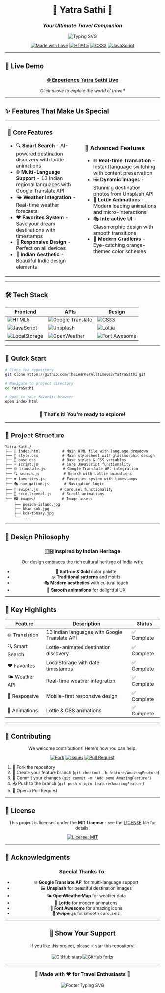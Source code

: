 <div align="center">

# 🌟 Yatra Sathi 🌟
### *Your Ultimate Travel Companion*

<img src="https://readme-typing-svg.herokuapp.com?font=Fira+Code&size=22&duration=3000&pause=1000&color=FF6B35&center=true&vCenter=true&width=435&lines=Discover+Amazing+Destinations;Plan+Your+Perfect+Journey;Experience+The+World" alt="Typing SVG" />

[![Made with Love](https://img.shields.io/badge/Made%20with-❤️-red.svg)](https://github.com/TheLearnerAllTime002/YatraSathi)
[![HTML5](https://img.shields.io/badge/HTML5-E34F26?style=for-the-badge&logo=html5&logoColor=white)](https://developer.mozilla.org/en-US/docs/Web/HTML)
[![CSS3](https://img.shields.io/badge/CSS3-1572B6?style=for-the-badge&logo=css3&logoColor=white)](https://developer.mozilla.org/en-US/docs/Web/CSS)
[![JavaScript](https://img.shields.io/badge/JavaScript-F7DF1E?style=for-the-badge&logo=javascript&logoColor=black)](https://developer.mozilla.org/en-US/docs/Web/JavaScript)

</div>

---

## 🚀 **Live Demo**

<div align="center">

### [🌐 **Experience Yatra Sathi Live**](https://yatrasaathi.netlify.app/)

*Click above to explore the world of travel!*

</div>

---

## ✨ **Features That Make Us Special**

<table>
<tr>
<td width="50%">

### 🎯 **Core Features**
- 🔍 **Smart Search** - AI-powered destination discovery with Lottie animations
- 🌐 **Multi-Language Support** - 13 Indian regional languages with Google Translate API
- 🌤️ **Weather Integration** - Real-time weather forecasts
- ❤️ **Favorites System** - Save your dream destinations with timestamps
- 📱 **Responsive Design** - Perfect on all devices
- 🎨 **Indian Aesthetic** - Beautiful Indic design elements

</td>
<td width="50%">

### 🚀 **Advanced Features**
- 🌐 **Real-time Translation** - Instant language switching with content preservation
- 🖼️ **Dynamic Images** - Stunning destination photos from Unsplash API
- 💫 **Lottie Animations** - Modern loading animations and micro-interactions
- 🎭 **Interactive UI** - Glassmorphic design with smooth transitions
- 🌈 **Modern Gradients** - Eye-catching orange-themed color schemes

</td>
</tr>
</table>

---

## 🛠️ **Tech Stack**

<div align="center">

| Frontend | APIs | Design |
|----------|------|--------|
| ![HTML5](https://img.shields.io/badge/HTML5-E34F26?style=flat-square&logo=html5&logoColor=white) | ![Google Translate](https://img.shields.io/badge/Google_Translate-4285F4?style=flat-square&logo=google&logoColor=white) | ![CSS3](https://img.shields.io/badge/CSS3-1572B6?style=flat-square&logo=css3&logoColor=white) |
| ![JavaScript](https://img.shields.io/badge/JavaScript-F7DF1E?style=flat-square&logo=javascript&logoColor=black) | ![Unsplash](https://img.shields.io/badge/Unsplash-000000?style=flat-square&logo=unsplash&logoColor=white) | ![Lottie](https://img.shields.io/badge/Lottie-FF6B35?style=flat-square&logo=lottie&logoColor=white) |
| ![LocalStorage](https://img.shields.io/badge/LocalStorage-FF9500?style=flat-square&logo=html5&logoColor=white) | ![OpenWeather](https://img.shields.io/badge/OpenWeather-FF6B35?style=flat-square&logo=weather&logoColor=white) | ![Font Awesome](https://img.shields.io/badge/Font_Awesome-339AF0?style=flat-square&logo=fontawesome&logoColor=white) |

</div>

---

## 🚀 **Quick Start**

```bash
# Clone the repository
git clone https://github.com/TheLearnerAllTime002/YatraSathi.git

# Navigate to project directory
cd YatraSathi

# Open in your favorite browser
open index.html
```

<div align="center">

### 🎉 **That's it! You're ready to explore!**

</div>

---

## 📁 **Project Structure**

```
Yatra Sathi/
├── 📄 index.html          # Main HTML file with language dropdown
├── 🎨 style.css           # Main stylesheet with glassmorphic design
├── 🎨 base.css            # Base styles & CSS variables
├── ⚡ script.js           # Core JavaScript functionality
├── 🌐 translate.js        # Google Translate API integration
├── 🔍 search.js           # Search with Lottie animations
├── ❤️ favorites.js        # Favorites system with timestamps
├── 🎭 navigation.js       # Navigation logic
├── 🎪 swiper.js          # Carousel functionality
├── 📱 scrollreveal.js     # Scroll animations
└── 🖼️ images/            # Image assets
    ├── penida-island.jpg
    ├── khao-sok.jpg
    ├── koh-tonsay.jpg
    └── ...
```

---

## 🎨 **Design Philosophy**

<div align="center">

### 🇮🇳 **Inspired by Indian Heritage**

Our design embraces the rich cultural heritage of India with:

- 🧡 **Saffron & Gold** color palette
- 🕉️ **Traditional patterns** and motifs
- 🎭 **Modern aesthetics** with cultural touch
- 💫 **Smooth animations** for delightful UX

</div>

---

## 🌟 **Key Highlights**

<div align="center">

| Feature | Description | Status |
|---------|-------------|--------|
| 🌐 Translation | 13 Indian languages with Google Translate API | ✅ Complete |
| 🔍 Smart Search | Lottie-animated destination discovery | ✅ Complete |
| ❤️ Favorites | LocalStorage with date timestamps | ✅ Complete |
| 🌤️ Weather API | Real-time weather integration | ✅ Complete |
| 📱 Responsive | Mobile-first responsive design | ✅ Complete |
| 🎨 Animations | Lottie & CSS animations | ✅ Complete |

</div>

---

## 🤝 **Contributing**

<div align="center">

We welcome contributions! Here's how you can help:

[![Fork](https://img.shields.io/badge/Fork-Repository-blue?style=for-the-badge)](https://github.com/TheLearnerAllTime002/YatraSathi/fork)
[![Issues](https://img.shields.io/badge/Report-Issues-red?style=for-the-badge)](https://github.com/TheLearnerAllTime002/YatraSathi/issues)
[![Pull Request](https://img.shields.io/badge/Submit-PR-green?style=for-the-badge)](https://github.com/TheLearnerAllTime002/YatraSathi/pulls)

</div>

1. 🍴 Fork the repository
2. 🌿 Create your feature branch (`git checkout -b feature/AmazingFeature`)
3. 💾 Commit your changes (`git commit -m 'Add some AmazingFeature'`)
4. 📤 Push to the branch (`git push origin feature/AmazingFeature`)
5. 🔄 Open a Pull Request

---

## 📄 **License**

<div align="center">

This project is licensed under the **MIT License** - see the [LICENSE](LICENSE) file for details.

[![License: MIT](https://img.shields.io/badge/License-MIT-yellow.svg?style=for-the-badge)](https://opensource.org/licenses/MIT)

</div>

---

## 🙏 **Acknowledgments**

<div align="center">

### Special Thanks To:

- 🌐 **Google Translate API** for multi-language support
- 🖼️ **Unsplash** for beautiful destination images
- 🌤️ **OpenWeatherMap** for weather data
- 💫 **Lottie** for modern animations
- 🎨 **Font Awesome** for amazing icons
- 🎪 **Swiper.js** for smooth carousels

</div>

---

<div align="center">

## 💖 **Show Your Support**

If you like this project, please ⭐ star this repository!

[![GitHub stars](https://img.shields.io/github/stars/TheLearnerAllTime002/YatraSathi?style=social)](https://github.com/TheLearnerAllTime002/YatraSathi/stargazers)
[![GitHub forks](https://img.shields.io/github/forks/TheLearnerAllTime002/YatraSathi?style=social)](https://github.com/TheLearnerAllTime002/YatraSathi/network)

---

### 🌟 **Made with ❤️ for Travel Enthusiasts** 🌟

<img src="https://readme-typing-svg.herokuapp.com?font=Fira+Code&size=16&duration=2000&pause=1000&color=FF6B35&center=true&vCenter=true&width=435&lines=Happy+Traveling!;Explore+The+World;Create+Memories" alt="Footer Typing SVG" />

</div>